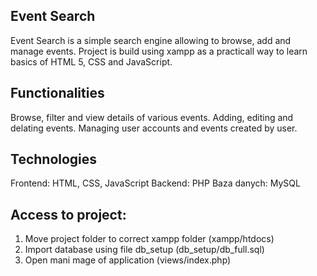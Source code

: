 ## Event Search

Event Search is a simple search engine allowing to browse, add and manage events.
Project is build using xampp as a practicall way to learn basics of HTML 5, CSS and JavaScript.

## Functionalities

Browse, filter and view details of various events.
Adding, editing and delating events.
Managing user accounts and events created by user.

## Technologies

Frontend: HTML, CSS, JavaScript
Backend: PHP
Baza danych: MySQL

## Access to project:

1. Move project folder to correct xampp folder (xampp/htdocs)
2. Import database using file db_setup (db_setup/db_full.sql)
3. Open mani mage of application (views/index.php)

